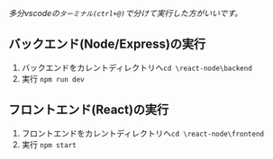*多分vscodeの`ターミナル(ctrl+@)`で分けて実行した方がいいです。*

## バックエンド(Node/Express)の実行
1. バックエンドをカレントディレクトリへ`cd \react-node\backend`
2. 実行 `npm run dev`

## フロントエンド(React)の実行
1. フロントエンドをカレントディレクトリへ`cd \react-node\frontend`
2. 実行 `npm start`
